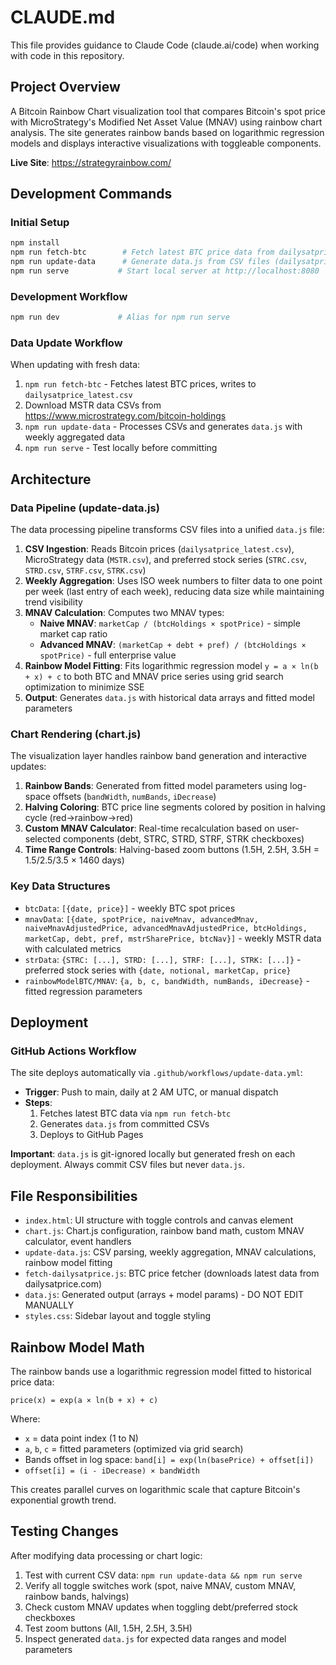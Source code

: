 # CLAUDE.md

This file provides guidance to Claude Code (claude.ai/code) when working with code in this repository.

## Project Overview

A Bitcoin Rainbow Chart visualization tool that compares Bitcoin's spot price with MicroStrategy's Modified Net Asset Value (MNAV) using rainbow chart analysis. The site generates rainbow bands based on logarithmic regression models and displays interactive visualizations with toggleable components.

**Live Site**: https://strategyrainbow.com/

## Development Commands

### Initial Setup
```bash
npm install
npm run fetch-btc        # Fetch latest BTC price data from dailysatprice.com
npm run update-data      # Generate data.js from CSV files (dailysatprice_latest.csv, MSTR.csv, STR*.csv)
npm run serve           # Start local server at http://localhost:8080
```

### Development Workflow
```bash
npm run dev             # Alias for npm run serve
```

### Data Update Workflow
When updating with fresh data:
1. `npm run fetch-btc` - Fetches latest BTC prices, writes to `dailysatprice_latest.csv`
2. Download MSTR data CSVs from https://www.microstrategy.com/bitcoin-holdings
3. `npm run update-data` - Processes CSVs and generates `data.js` with weekly aggregated data
4. `npm run serve` - Test locally before committing

## Architecture

### Data Pipeline (update-data.js)
The data processing pipeline transforms CSV files into a unified `data.js` file:

1. **CSV Ingestion**: Reads Bitcoin prices (`dailysatprice_latest.csv`), MicroStrategy data (`MSTR.csv`), and preferred stock series (`STRC.csv`, `STRD.csv`, `STRF.csv`, `STRK.csv`)
2. **Weekly Aggregation**: Uses ISO week numbers to filter data to one point per week (last entry of each week), reducing data size while maintaining trend visibility
3. **MNAV Calculation**: Computes two MNAV types:
   - **Naive MNAV**: `marketCap / (btcHoldings × spotPrice)` - simple market cap ratio
   - **Advanced MNAV**: `(marketCap + debt + pref) / (btcHoldings × spotPrice)` - full enterprise value
4. **Rainbow Model Fitting**: Fits logarithmic regression model `y = a × ln(b + x) + c` to both BTC and MNAV price series using grid search optimization to minimize SSE
5. **Output**: Generates `data.js` with historical data arrays and fitted model parameters

### Chart Rendering (chart.js)
The visualization layer handles rainbow band generation and interactive updates:

1. **Rainbow Bands**: Generated from fitted model parameters using log-space offsets (`bandWidth`, `numBands`, `iDecrease`)
2. **Halving Coloring**: BTC price line segments colored by position in halving cycle (red→rainbow→red)
3. **Custom MNAV Calculator**: Real-time recalculation based on user-selected components (debt, STRC, STRD, STRF, STRK checkboxes)
4. **Time Range Controls**: Halving-based zoom buttons (1.5H, 2.5H, 3.5H = 1.5/2.5/3.5 × 1460 days)

### Key Data Structures
- `btcData`: `[{date, price}]` - weekly BTC spot prices
- `mnavData`: `[{date, spotPrice, naiveMnav, advancedMnav, naiveMnavAdjustedPrice, advancedMnavAdjustedPrice, btcHoldings, marketCap, debt, pref, mstrSharePrice, btcNav}]` - weekly MSTR data with calculated metrics
- `strData`: `{STRC: [...], STRD: [...], STRF: [...], STRK: [...]}` - preferred stock series with `{date, notional, marketCap, price}`
- `rainbowModelBTC/MNAV`: `{a, b, c, bandWidth, numBands, iDecrease}` - fitted regression parameters

## Deployment

### GitHub Actions Workflow
The site deploys automatically via `.github/workflows/update-data.yml`:
- **Trigger**: Push to main, daily at 2 AM UTC, or manual dispatch
- **Steps**:
  1. Fetches latest BTC data via `npm run fetch-btc`
  2. Generates `data.js` from committed CSVs
  3. Deploys to GitHub Pages

**Important**: `data.js` is git-ignored locally but generated fresh on each deployment. Always commit CSV files but never `data.js`.

## File Responsibilities

- `index.html`: UI structure with toggle controls and canvas element
- `chart.js`: Chart.js configuration, rainbow band math, custom MNAV calculator, event handlers
- `update-data.js`: CSV parsing, weekly aggregation, MNAV calculations, rainbow model fitting
- `fetch-dailysatprice.js`: BTC price fetcher (downloads latest data from dailysatprice.com)
- `data.js`: Generated output (arrays + model params) - DO NOT EDIT MANUALLY
- `styles.css`: Sidebar layout and toggle styling

## Rainbow Model Math

The rainbow bands use a logarithmic regression model fitted to historical price data:

```
price(x) = exp(a × ln(b + x) + c)
```

Where:
- `x` = data point index (1 to N)
- `a`, `b`, `c` = fitted parameters (optimized via grid search)
- Bands offset in log space: `band[i] = exp(ln(basePrice) + offset[i])`
- `offset[i] = (i - iDecrease) × bandWidth`

This creates parallel curves on logarithmic scale that capture Bitcoin's exponential growth trend.

## Testing Changes

After modifying data processing or chart logic:
1. Test with current CSV data: `npm run update-data && npm run serve`
2. Verify all toggle switches work (spot, naive MNAV, custom MNAV, rainbow bands, halvings)
3. Check custom MNAV updates when toggling debt/preferred stock checkboxes
4. Test zoom buttons (All, 1.5H, 2.5H, 3.5H)
5. Inspect generated `data.js` for expected data ranges and model parameters
